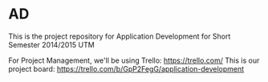 # AD
This is the project repository for Application Development for Short Semester 2014/2015 UTM

For Project Management, we'll be using Trello: https://trello.com/
This is our project board: https://trello.com/b/GpP2FegG/application-development
